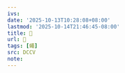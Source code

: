 ```yaml
---
ivs:
date: '2025-10-13T10:28:08+08:00'
lastmod: '2025-10-14T21:46:45-08:00'
title: 􁩻
url: 􁩻
tags: [蠅]
src: DCCV
note:
---
```


